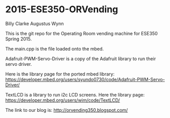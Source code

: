 2015-ESE350-ORVending
=====================
Billy Clarke 
Augustus Wynn


This is the git repo for the Operating Room vending machine for ESE350 Spring 2015.

The main.cpp is the file loaded onto the mbed.

Adafruit-PWM-Servo-Driver is a copy of the Adafruit library to run their servo driver.

Here is the library page for the ported mbed library:
https://developer.mbed.org/users/syundo0730/code/Adafruit-PWM-Servo-Driver/

TextLCD is a library to run i2c LCD screens. Here the library page:
https://developer.mbed.org/users/wim/code/TextLCD/

The link to our blog is: http://orvending350.blogspot.com/
